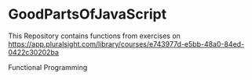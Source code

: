 # GoodPartsOfJavaScript
This Repository contains functions from exercises on https://app.pluralsight.com/library/courses/e743977d-e5bb-48a0-84ed-0422c30202ba 

Functional Programming